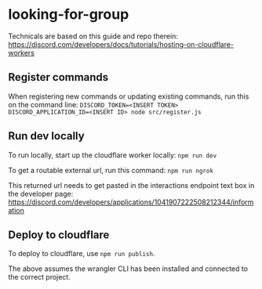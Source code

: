 # looking-for-group

Technicals are based on this guide and repo therein: https://discord.com/developers/docs/tutorials/hosting-on-cloudflare-workers

## Register commands
When registering new commands or updating existing commands, run this on the command line: 
`DISCORD_TOKEN=<INSERT TOKEN> DISCORD_APPLICATION_ID=<INSERT ID> node src/register.js`

## Run dev locally

To run locally, start up the cloudflare worker locally: `npm run dev`

To get a routable external url, run this command: `npm run ngrok`

This returned url needs to get pasted in the interactions endpoint text box in the developer page:
https://discord.com/developers/applications/1041907222508212344/information

## Deploy to cloudflare

To deploy to cloudflare, use `npm run publish`.

The above assumes the wrangler CLI has been installed and connected to the correct project.
